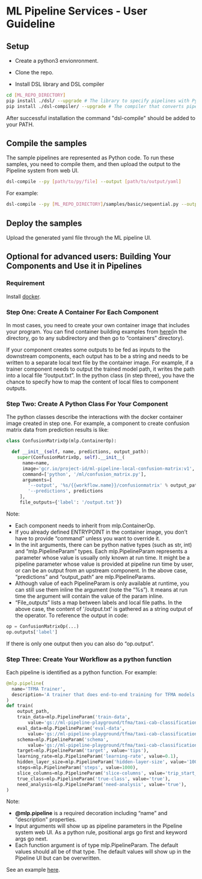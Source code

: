 # ML Pipeline Services - User Guideline

## Setup
* Create a python3 envionronment.
 
* Clone the repo. 

* Install DSL library and DSL compiler
 
```bash
cd [ML_REPO_DIRECTORY]
pip install ./dsl/ --upgrade # The library to specify pipelines with Python.
pip install ./dsl-compiler/ --upgrade # The compiler that converts pipeline code into the form required by the pipeline system.
 ```
After successful installation the command "dsl-compile" should be added to your PATH.

## Compile the samples
The sample pipelines are represented as Python code. To run these samples, you need to compile them, and then upload the output to the Pipeline system from web UI. 
<!--- 
In the future, we will build the compiler into the pipeline system such that these python files are immediately deployable.
--->

```bash
dsl-compile --py [path/to/py/file] --output [path/to/output/yaml]
```

For example:

```bash
dsl-compile --py [ML_REPO_DIRECTORY]/samples/basic/sequential.py --output [ML_REPO_DIRECTORY]/samples/basic/sequential.yaml
```

## Deploy the samples
Upload the generated yaml file through the ML pipeline UI.

## Optional for advanced users: Building Your Components and Use it in Pipelines

### Requirement
Install [docker](https://www.docker.com/get-docker).

### Step One: Create A Container For Each Component
In most cases, you need to create your own container image that includes your program. You can find container 
building examples from [here](https://github.com/googleprivate/ml/blob/master/components)(in the directory, go to any subdirectory and then go to “containers” directory).

If your component creates some outputs to be fed as inputs to the downstream components, each output has 
to be a string and needs to be written to a separate local text file by the container image. 
For example, if a trainer component needs to output the trained model path, it writes the path into a 
local file “/output.txt”. In the python class (in step three), you have the chance to specify how to map the content 
of local files to component outputs.

<!---[TODO]: Add how to produce UI metadata.--->

### Step Two: Create A Python Class For Your Component
The python classes describe the interactions with the docker container image created in step one. 
For example, a component to create confusion matrix data from prediction results is like:

```python
class ConfusionMatrixOp(mlp.ContainerOp):

  def __init__(self, name, predictions, output_path):
    super(ConfusionMatrixOp, self).__init__(
      name=name,
      image='gcr.io/project-id/ml-pipeline-local-confusion-matrix:v1',
      command=['python', '/ml/confusion_matrix.py'],
      arguments=[
        '--output', '%s/{{workflow.name}}/confusionmatrix' % output_path,
        '--predictions', predictions
     ],
     file_outputs={'label': '/output.txt'})

```

Note:
* Each component needs to inherit from mlp.ContainerOp.
* If you already defined ENTRYPOINT in the container image, you don’t have to provide “command” unless you want to override it.
* In the init arguments, there can be python native types (such as str, int) and “mlp.PipelineParam” 
types. Each mlp.PipelineParam represents a parameter whose value is usually only known at run time. It might be a pipeline 
parameter whose value is provided at pipeline run time by user, or can be an output from an upstream component. 
In the above case, “predictions” and “output_path” are mlp.PipelineParams.
* Although value of each PipelineParam is only available at runtime, you can still use them inline the 
argument (note the “%s”). It means at run time the argument will contain the value of the param inline.
* “File_outputs” lists a map between labels and local file paths. In the above case, the content of '/output.txt' is gathered as a string output of the operator. To reference the output in code:

```python
op = ConfusionMatrixOp(...)
op.outputs['label']
```

If there is only one output then you can also do “op.output”.


### Step Three: Create Your Workflow as a python function
Each pipeline is identified as a python function. For example:

```python
@mlp.pipeline(
  name='TFMA Trainer',
  description='A trainer that does end-to-end training for TFMA models.'
)
def train(
    output_path,
    train_data=mlp.PipelineParam('train-data',
        value='gs://ml-pipeline-playground/tfma/taxi-cab-classification/train.csv'),
    eval_data=mlp.PipelineParam('eval-data',
        value='gs://ml-pipeline-playground/tfma/taxi-cab-classification/eval.csv'),
    schema=mlp.PipelineParam('schema',
        value='gs://ml-pipeline-playground/tfma/taxi-cab-classification/schema.json'),
    target=mlp.PipelineParam('target', value='tips'),
    learning_rate=mlp.PipelineParam('learning-rate', value=0.1),
    hidden_layer_size=mlp.PipelineParam('hidden-layer-size', value='100,50'),
    steps=mlp.PipelineParam('steps', value=1000),
    slice_columns=mlp.PipelineParam('slice-columns', value='trip_start_hour'),
    true_class=mlp.PipelineParam('true-class', value='true'),
    need_analysis=mlp.PipelineParam('need-analysis', value='true'),
)
```

Note:

* **@mlp.pipeline** is a required decoration including “name” and "description" properties.
* Input arguments will show up as pipeline parameters in the Pipeline system web UI. As a python rule, positional 
args go first and keyword args go next.
* Each function argument is of type mlp.PipelineParam. The default values 
should all be of that type. The default values will show up in the Pipeline UI but can be overwritten.


See an example [here](https://github.com/googleprivate/ml/blob/master/samples/xgboost-spark/xgboost-training-cm.py).
